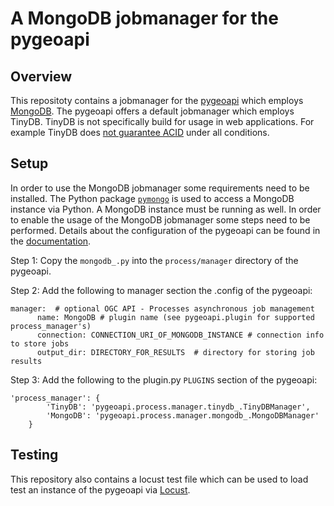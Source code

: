 # A MongoDB jobmanager for the pygeoapi

## Overview
This repositoty contains a jobmanager for the [pygeoapi](https://pygeoapi.io/) which employs [MongoDB](https://www.mongodb.com/cloud/atlas/lp/try4?utm_source=bing&utm_campaign=search_bs_pl_evergreen_atlas_core_prosp-brand_gic-null_emea-de_ps-all_desktop_eng_lead&utm_term=mongodb&utm_medium=cpc_paid_search&utm_ad=e&utm_ad_campaign_id=415204543&adgroup=1214960818277975&msclkid=7356def9446915fcc7bcbd41669ea71e). The pygeoapi offers a default jobmanager which employs TinyDB. TinyDB is not specifically build for usage in web applications. For example TinyDB does [not guarantee ACID](https://tinydb.readthedocs.io/en/latest/intro.html#why-not-use-tinydb) under all conditions.

## Setup
In order to use the MongoDB jobmanager some requirements need to be installed. The Python package [```pymongo```](https://pymongo.readthedocs.io/en/stable/index.html) is used to access a MongoDB instance via Python. A MongoDB instance must be running as well. In order to enable the usage of the MongoDB jobmanager some steps need to be performed. Details about the configuration of the pygeoapi can be found in the [documentation](https://docs.pygeoapi.io/en/stable/index.html).

Step 1: Copy the ```mongodb_.py``` into the ```process/manager``` directory of the pygeoapi.
 
Step 2: Add the following to manager section the .config of the pygeoapi:
```
manager:  # optional OGC API - Processes asynchronous job management
      name: MongoDB # plugin name (see pygeoapi.plugin for supported process_manager's)
      connection: CONNECTION_URI_OF_MONGODB_INSTANCE # connection info to store jobs
      output_dir: DIRECTORY_FOR_RESULTS  # directory for storing job results
```

Step 3: Add the following to the plugin.py ```PLUGINS``` section of the pygeoapi:
```
'process_manager': {
        'TinyDB': 'pygeoapi.process.manager.tinydb_.TinyDBManager',
        'MongoDB': 'pygeoapi.process.manager.mongodb_.MongoDBManager'
    }
 ```
 
 ## Testing
 This repository also contains a locust test file which can be used to load test an instance of the pygeoapi via [Locust](https://docs.locust.io/en/stable/).
